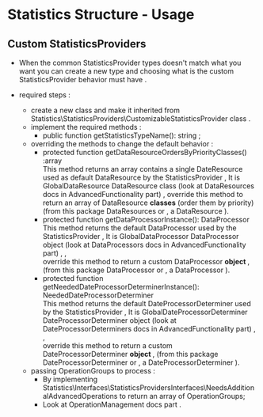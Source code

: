 # Statistics Structure - Usage
## Custom StatisticsProviders

- When the common StatisticsProvider types doesn't match what you want you can create a new type and choosing 
what is the custom StatisticsProvider  behavior must have .

- required steps :
  - create a new class and make it inherited from Statistics\StatisticsProviders\CustomizableStatisticsProvider class .
  - implement the required methods :
    - public function getStatisticsTypeName(): string ;
  - overriding the methods to change the default behavior :
    - protected function getDataResourceOrdersByPriorityClasses()  :array
      <br>This method returns an array contains a single DateResource used as default DataResource by the StatisticsProvider  ,
      It is GlobalDataResource DataResource class (look at DataResources docs in AdvancedFunctionality part) ,
    override this method to return an array of DataResource <b>classes</b> (order them by priority) 
     (from this package DataResources or  , a DataResource ).
    - protected function getDataProcessorInstance(): DataProcessor
      <br>This method returns the default DataProcessor used by the StatisticsProvider  ,
      It is GlobalDataProcessor DataProcessor object (look at DataProcessors docs  in AdvancedFunctionality part) , ,   
     override this method to return a custom DataProcessor <b>object </b> ,
    (from this package DataProcessor or  , a DataProcessor ).
    - protected function getNeededDateProcessorDeterminerInstance(): NeededDateProcessorDeterminer
      <br>This method returns the default DateProcessorDeterminer used by the StatisticsProvider  ,
      It is GlobalDateProcessorDeterminer DateProcessorDeterminer object (look at DateProcessorDeterminers docs  in AdvancedFunctionality part) , ,   
      override this method to return a custom DateProcessorDeterminer <b>object </b> ,
      (from this package DateProcessorDeterminer or  , a DateProcessorDeterminer ).
  - passing OperationGroups to process : 
    - By implementing Statistics\Interfaces\StatisticsProvidersInterfaces\NeedsAdditionalAdvancedOperations to return an array of OperationGroups;
    - Look at OperationManagement docs part . 
